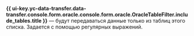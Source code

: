 **{{ ui-key.yc-data-transfer.data-transfer.console.form.oracle.console.form.oracle.OracleTableFilter.include_tables.title }}** — будут передаваться данные только из таблиц этого списка. Задается с помощью регулярных выражений.
